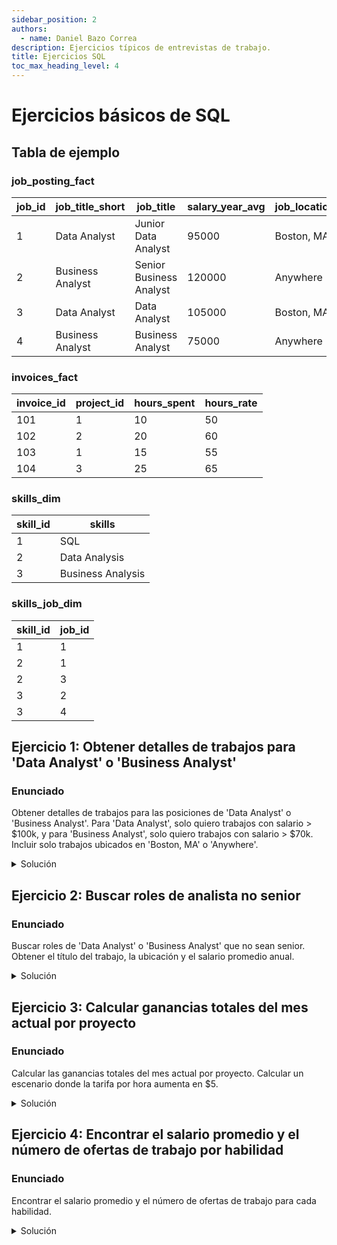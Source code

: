 ```yaml
---
sidebar_position: 2
authors:
  - name: Daniel Bazo Correa
description: Ejercicios típicos de entrevistas de trabajo.
title: Ejercicios SQL
toc_max_heading_level: 4
---
```


# Ejercicios básicos de SQL

## Tabla de ejemplo

### job_posting_fact

| job_id | job_title_short  | job_title               | salary_year_avg | job_location |
| ------ | ---------------- | ----------------------- | --------------- | ------------ |
| 1      | Data Analyst     | Junior Data Analyst     | 95000           | Boston, MA   |
| 2      | Business Analyst | Senior Business Analyst | 120000          | Anywhere     |
| 3      | Data Analyst     | Data Analyst            | 105000          | Boston, MA   |
| 4      | Business Analyst | Business Analyst        | 75000           | Anywhere     |

### invoices_fact

| invoice_id | project_id | hours_spent | hours_rate |
| ---------- | ---------- | ----------- | ---------- |
| 101        | 1          | 10          | 50         |
| 102        | 2          | 20          | 60         |
| 103        | 1          | 15          | 55         |
| 104        | 3          | 25          | 65         |

### skills_dim

| skill_id | skills            |
| -------- | ----------------- |
| 1        | SQL               |
| 2        | Data Analysis     |
| 3        | Business Analysis |

### skills_job_dim

| skill_id | job_id |
| -------- | ------ |
| 1        | 1      |
| 2        | 1      |
| 2        | 3      |
| 3        | 2      |
| 3        | 4      |

## Ejercicio 1: Obtener detalles de trabajos para 'Data Analyst' o 'Business Analyst'

### Enunciado

Obtener detalles de trabajos para las posiciones de 'Data Analyst' o 'Business
Analyst'. Para 'Data Analyst', solo quiero trabajos con salario > \$100k, y para
'Business Analyst', solo quiero trabajos con salario > \$70k. Incluir solo
trabajos ubicados en 'Boston, MA' o 'Anywhere'.

<details>
<summary>Solución</summary>

```sql
SELECT
    job_posting_fact.job_title_short,
    job_posting_fact.salary_year_avg,
    job_posting_fact.job_location
FROM
    job_posting_fact
WHERE
    job_location IN ('Boston, MA', 'Anywhere') AND
    (
        (job_title_short = 'Data Analyst' AND salary_year_avg > 100000) OR
        (job_title_short = 'Business Analyst' AND salary_year_avg > 70000)
    );
```

</details>

## Ejercicio 2: Buscar roles de analista no senior

### Enunciado

Buscar roles de 'Data Analyst' o 'Business Analyst' que no sean senior. Obtener
el título del trabajo, la ubicación y el salario promedio anual.

<details>
<summary>Solución</summary>

```sql
SELECT
    job_posting_fact.job_title,
    job_posting_fact.job_location,
    job_posting_fact.salary_year_avg
FROM
    job_posting_fact
WHERE
    job_title NOT LIKE '%Senior%' AND
    (job_title LIKE '%Data%' OR job_title LIKE '%Business%') AND
    job_title LIKE '%Analyst%';
```

</details>

## Ejercicio 3: Calcular ganancias totales del mes actual por proyecto

### Enunciado

Calcular las ganancias totales del mes actual por proyecto. Calcular un
escenario donde la tarifa por hora aumenta en \$5.

<details>
<summary>Solución</summary>

```sql
SELECT
    invoices_fact.project_id AS Proyecto,
    SUM(invoices_fact.hours_spent * invoices_fact.hours_rate) AS Coste_original,
    SUM(invoices_fact.hours_spent * (invoices_fact.hours_rate + 5)) AS Coste_incremento
FROM
    invoices_fact
GROUP BY
    Proyecto
ORDER BY
    project_id;
```

</details>

## Ejercicio 4: Encontrar el salario promedio y el número de ofertas de trabajo por habilidad

### Enunciado

Encontrar el salario promedio y el número de ofertas de trabajo para cada
habilidad.

<details>
<summary>Solución</summary>

```sql
SELECT
    skills_dim.skills AS skill_name,
    COUNT(job_postings_fact.job_title) AS number_of_job_posting,
    AVG(job_postings_fact.salary_year_avg) AS average_salary_for_skill
FROM
    skills_dim
LEFT JOIN skills_job_dim ON skills_dim.skill_id = skills_job_dim.skill_id
LEFT JOIN job_postings_fact ON skills_job_dim.job_id = job_postings_fact.job_id
GROUP BY
    skill_name
ORDER BY
    average_salary_for_skill DESC;
```

</details>
